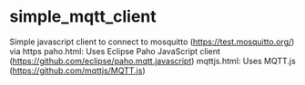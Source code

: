 # simple_mqtt_client
Simple javascript client to connect to mosquitto (https://test.mosquitto.org/) via https
paho.html: Uses Eclipse Paho JavaScript client (https://github.com/eclipse/paho.mqtt.javascript)
mqttjs.html: Uses MQTT.js (https://github.com/mqttjs/MQTT.js)

